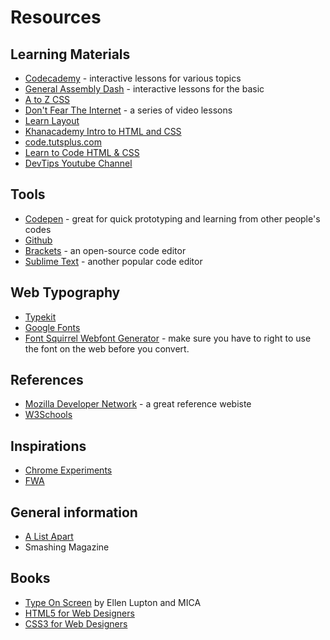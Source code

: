 # Resources

## Learning Materials

- [Codecademy](https://www.codecademy.com) - interactive lessons for various topics
- [General Assembly Dash](https://dash.generalassemb.ly) - interactive lessons for the basic
- [A to Z CSS](http://www.atozcss.com)
- [Don't Fear The Internet](http://www.dontfeartheinternet.com/) - a series of video lessons
- [Learn Layout](http://learnlayout.com)
- [Khanacademy Intro to HTML and CSS](https://www.khanacademy.org/computing/computer-programming/html-css)
- [code.tutsplus.com](http://code.tutsplus.com/)
- [Learn to Code HTML & CSS](http://learn.shayhowe.com/html-css/)
- [DevTips Youtube Channel](https://www.youtube.com/user/DevTipsForDesigners/playlists?shelf_id=0&view=1&sort=dd)

## Tools
- [Codepen](http://codepen.io) - great for quick prototyping and learning from other people's codes
- [Github](http://github.com)
- [Brackets](http://brackets.io) - an open-source code editor
- [Sublime Text](https://www.sublimetext.com) - another popular code editor

## Web Typography
- [Typekit](https://typekit.com)
- [Google Fonts](https://typekit.com)
- [Font Squirrel Webfont Generator](https://www.fontsquirrel.com/tools/webfont-generator) - make sure you have to right to use the font on the web before you convert.

## References
- [Mozilla Developer Network](https://developer.mozilla.org/en-US/) - a great reference webiste
- [W3Schools](http://w3schools.com)

## Inspirations
- [Chrome Experiments](https://www.chromeexperiments.com)
- [FWA](https://thefwa.com)

## General information
- [A List Apart](http://alistapart.com)
- Smashing Magazine

## Books
- [Type On Screen](https://www.amazon.com/Type-Screen-Critical-Designers-Developers/dp/161689170X/ref=sr_1_1?ie=UTF8&qid=1471225183&sr=8-1&keywords=type+on+screen) by Ellen Lupton and MICA
- [HTML5 for Web Designers](https://abookapart.com/products/html5-for-web-designers)
- [CSS3 for Web Designers](https://abookapart.com/products/css3-for-web-designers)







